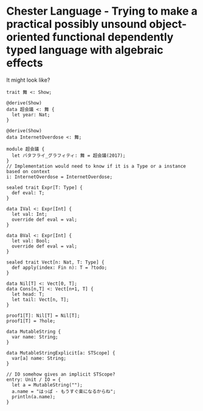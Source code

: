 # Chester Language - Trying to make a practical possibly unsound object-oriented functional dependently typed language with algebraic effects

It might look like?

```chester
trait 舞 <: Show;

@derive(Show)
data 超会議 <: 舞 {
  let year: Nat;
}

@derive(Show)
data InternetOverdose <: 舞;

module 超会議 {
  let バタフライ_グラフィティ: 舞 = 超会議(2017);
}
// Implementation would need to know if it is a Type or a instance based on context
i: InternetOverdose = InternetOverdose;

sealed trait Expr[T: Type] {
  def eval: T;
}

data IVal <: Expr[Int] {
  let val: Int;
  override def eval = val;
}

data BVal <: Expr[Int] {
  let val: Bool;
  override def eval = val;
}

sealed trait Vect[n: Nat, T: Type] {
  def apply(index: Fin n): T = ?todo;
}

data Nil[T] <: Vect[0, T];
data Cons[n,T] <: Vect[n+1, T] {
  let head: T;
  let tail: Vect[n, T];
}

proof1[T]: Nil[T] = Nil[T];
proof1[T] = ?hole;

data MutableString {
  var name: String;
}

data MutableStringExplicit[a: STScope] {
  var[a] name: String;
}

// IO somehow gives an implicit STScope?
entry: Unit / IO = {
  let a = MutableString("");
  a.name = "はっぱ - もうすぐ楽になるからね";
  println(a.name);
}
```

